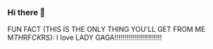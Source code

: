 ### Hi there 👋

FUN FACT (THIS IS THE ONLY THING YOU'LL GET FROM ME M*TH*RF*CK*RS): I love LADY GAGA!!!!!!!!!!!!!!!!!!!!!!!!

